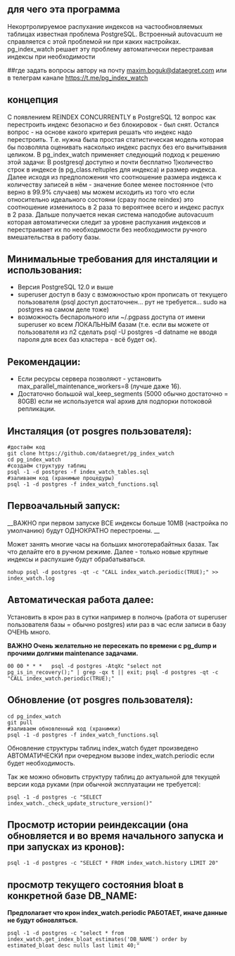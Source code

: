 ## для чего эта программа
Некортролируемое распухание индексов на частообновляемых таблицах известная проблема PostgreSQL. 
Встроенный autovacuum не справляется с этой проблемой ни при каких настройках.
pg_index_watch решает эту проблему автоматически перестраивая индексы при необходимости

##где задать вопросы
автору на почту maxim.boguk@dataegret.com
или в телеграм канале https://t.me/pg_index_watch

## концепция
С появлением REINDEX CONCURRENTLY в PostgreSQL 12 вопрос как перестроить индекс безопасно и без блокировок - был снят.
Остался вопрос - на основе какого критерия решать что индекс надо перестроить.
Т.е. нужна была простая статистическая модель которая бы позволяла оценивать насколько индекс распух без его вычитывания целиком.
В pg_index_watch применяет следующий подход к решению этой задачи:
В postgresql доступно и почти бесплатно 1)количество строк в индексе (в pg_class.reltuples для индекса) и размер индекса.
Далее исходя из предположения что соотношение размера индекса к количеству записей в нём - значение более менее постоянное (что верно в 99.9% случаев)
мы можем исходить из того что если относительно идеального состояни (сразу после reindex) это соотношение изменилось в 2 раза то вероятнее всего и индекс распух в 2 раза.
Дальше получается некая система наподобие autovacuum которая автоматически следит за уровне распухания индексов и перестраивает их по необходимости
без необходимости ручного вмешательства в работу базы.


## Минимальные требования для инсталяции и использования:
- Версия PostgreSQL 12.0 и выше
- superuser доступ в базу с взможностью крон прописать от текущего пользователя (psql доступ достаточнен... рут не требуется... sudo на postgres на самом деле тоже)
- возможность беспарольного или ~/.pgpass доступа от имени superuser ко всем ЛОКАЛЬНЫМ базам (т.е. если вы можете от пользователя из п2 сделать psql -U postgres -d datname не вводя пароля для всех баз кластера - всё будет ок).


## Рекомендации:
- Если ресурсы сервера позволяют - установить max_parallel_maintenance_workers=8 (лучше даже 16). 
- Достаточно большой wal_keep_segments (5000 обычно достаточно = 80GB) если не используется wal архив для подпорки потоковой репликации.


## Инсталяция (от posgres пользователя):
```
#достаём код
git clone https://github.com/dataegret/pg_index_watch
cd pg_index_watch
#создаём структуру таблиц
psql -1 -d postgres -f index_watch_tables.sql
#заливаем код (хранимые процедуры)
psql -1 -d postgres -f index_watch_functions.sql
```


## Первоачальный запуск:
__ВАЖНО при первом запуске ВСЕ индексы больше 10MB (настройка по умолчанию) будут ОДНОКРАТНО перестроены. __

Может занять многие часы на больших многотерабайтных базах. Так что делайте его в ручном режиме.  Далее - только новые крупные индексы и распухшие будут обрабатываться.
```
nohup psql -d postgres -qt -c "CALL index_watch.periodic(TRUE);" >> index_watch.log
```



## Автоматическая работа далее:
Установить в крон раз в сутки например в полночь (работа от superuser пользователя базы = обычно postgres)
или раз в час если записи в базу ОЧЕНЬ много.

__ВАЖНО Очень желательно не пересекать по времени с pg_dump и прочими долгими maintenance задачами.__
```
00 00 * * *   psql -d postgres -AtqXc "select not pg_is_in_recovery();" | grep -qx t || exit; psql -d postgres -qt -c "CALL index_watch.periodic(TRUE);"
```



## Обновление (от posgres пользователя):
```
cd pg_index_watch
git pull
#заливаем обновленный код (хранимки)
psql -1 -d postgres -f index_watch_functions.sql
```
Обновление структуры таблиц index_watch будет произведено АВТОМАТИЧЕСКИ при очередном вызове index_watch.periodic если будет необходимость.

Так же можно обновить структуру таблиц до актуальной для текущей версии кода руками (при обычной эксплуатации не требуется):
```
psql -1 -d postgres -c "SELECT index_watch._check_update_structure_version()"
```


## Просмотр истории реиндексации (она обновляется и во время начального запуска и при запусках из кронов):
```
psql -1 -d postgres -c "SELECT * FROM index_watch.history LIMIT 20"
```


## просмотр текущего состояния bloat в конкретной базе DB_NAME:
__Предполагает что крон index_watch.periodic РАБОТАЕТ, иначе данные не будут обновляться.__
```
psql -1 -d postgres -c "select * from index_watch.get_index_bloat_estimates('DB_NAME') order by estimated_bloat desc nulls last limit 40;"
```



